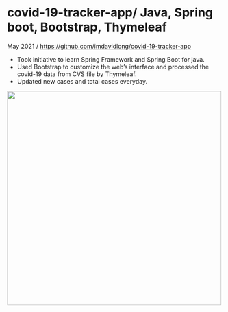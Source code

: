 # covid-19-tracker-app/ Java, Spring boot, Bootstrap, Thymeleaf
May 2021  /  https://github.com/imdavidlong/covid-19-tracker-app
-	Took initiative to learn Spring Framework and Spring Boot for java.
-	Used Bootstrap to customize the web’s interface and processed the covid-19 data 
from CVS file by Thymeleaf.
-	Updated new cases and total cases everyday.

<image src="Screen Shot 2021-05-11 at 2.55.36 PM.png" width="500" hight="450">
